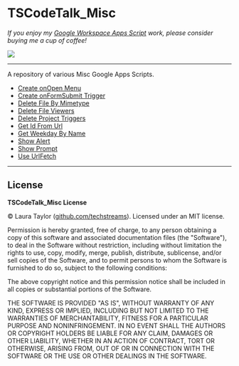 # TSCodeTalk_Misc

*If you enjoy my [Google Workspace Apps Script](https://developers.google.com/apps-script) work, please consider buying me a cup of coffee!* 


[![](https://techstreams.github.io/images/bmac.svg)](https://www.buymeacoffee.com/techstreams)

---

A repository of various Misc Google Apps Scripts.

* [Create onOpen Menu](./Create_onOpen_Menu.md)
* [Create onFormSubmit Trigger](./Create_onFormSubmit_Trigger.md)
* [Delete File By Mimetype](./Delete_File_By_Mimetype.md)
* [Delete File Viewers](./Delete_File_Viewers.md)
* [Delete Project Triggers](./Delete_Project_Triggers.md)
* [Get Id From Url](./Get_Id_From_Url.md)
* [Get Weekday By Name](./Get_Weekday_By_Name.md)
* [Show Alert](./Show_Alert.md)
* [Show Prompt](./Show_Prompt.md)
* [Use UrlFetch](./Use_UrlFetch.md)


---

## License

**TSCodeTalk_Misc License**

© Laura Taylor ([github.com/techstreams](https://github.com/techstreams)). Licensed under an MIT license.

Permission is hereby granted, free of charge, to any person obtaining a copy of this software and associated documentation files (the "Software"), to deal in the Software without restriction, including without limitation the rights to use, copy, modify, merge, publish, distribute, sublicense, and/or sell copies of the Software, and to permit persons to whom the Software is furnished to do so, subject to the following conditions:

The above copyright notice and this permission notice shall be included in all copies or substantial portions of the Software.

THE SOFTWARE IS PROVIDED "AS IS", WITHOUT WARRANTY OF ANY KIND, EXPRESS OR IMPLIED, INCLUDING BUT NOT LIMITED TO THE WARRANTIES OF MERCHANTABILITY, FITNESS FOR A PARTICULAR PURPOSE AND NONINFRINGEMENT. IN NO EVENT SHALL THE AUTHORS OR COPYRIGHT HOLDERS BE LIABLE FOR ANY CLAIM, DAMAGES OR OTHER LIABILITY, WHETHER IN AN ACTION OF CONTRACT, TORT OR OTHERWISE, ARISING FROM, OUT OF OR IN CONNECTION WITH THE SOFTWARE OR THE USE OR OTHER DEALINGS IN THE SOFTWARE.

